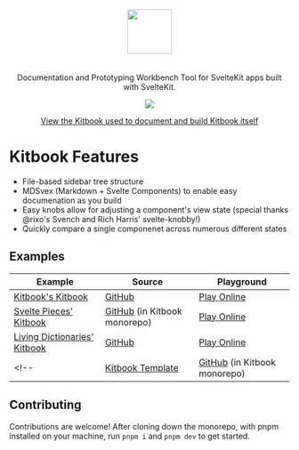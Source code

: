 <p align="center">
<img src="https://raw.githubusercontent.com/jacob-8/kitbook/b96f77da81309a6ccd06693beb0f06ba8fdc0a2b/packages/kitbook/static/kitbook.svg" height="80" style="padding: 20px; 0">
</p>

<p align="center">
Documentation and Prototyping Workbench Tool for SvelteKit apps built with SvelteKit.
<p>

<p align="center">
  <a href="https://www.npmjs.com/package/kitbook"><img src="https://img.shields.io/npm/v/kitbook?color=729B1B&label="></a>
<p>

<p align="center">
 <a href="https://kitbook.vercel.app/">View the Kitbook used to document and build Kitbook itself</a>
</p>

# Kitbook Features

- File-based sidebar tree structure
- MDSvex (Markdown + Svelte Components) to enable easy documenation as you build
- Easy knobs allow for adjusting a component's view state (special thanks @rixo's Svench and Rich Harris' svelte-knobby!)
- Quickly compare a single componenet across numerous different states 

## Examples

| Example | Source | Playground |
| ------- | ------ | ---------- |
| [Kitbook's Kitbook](https://kitbook.vercel.app/)  | [GitHub](https://github.com/jacob-8/kitbook/tree/main/packages/kitbook)  | [Play Online](https://stackblitz.com/github/jacob-8/kitbook/tree/main/packages/kitbook) |
| [Svelte Pieces' Kitbook](https://svelte-pieces.vercel.app/)  | [GitHub](https://github.com/jacob-8/kitbook/tree/main/packages/svelte-pieces) (in Kitbook monorepo)  | [Play Online](https://stackblitz.com/github/jacob-8/kitbook/tree/main/packages/svelte-pieces) |
| [Living Dictionaries' Kitbook](https://ld-parts.vercel.app/)  | [GitHub](https://github.com/livingtongues/living-dictionaries/tree/main/packages/parts)  | [Play Online](https://stackblitz.com/github/livingtongues/living-dictionaries/tree/main/packages/parts) |
<!-- | [Kitbook Template](https://svelte-pieces.vercel.app/)  | [GitHub](https://github.com/jacob-8/kitbook/tree/main/packages/template) (in Kitbook monorepo)  | [Play Online](https://stackblitz.com/github/jacob-8/kitbook/tree/main/packages/template) | -->

## Contributing

Contributions are welcome! After cloning down the monorepo, with pnpm installed on your machine, run `pnpm i` and `pnpm dev` to get started.